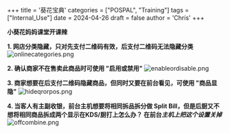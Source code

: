+++
title = '葵花宝典'
categories = ["POSPAL", "Training"]
tags = ["Internal_Use"]
date = 2024-04-26
draft = false
author = 'Chris'
+++

**小葵花妈妈课堂开课辣**

**1. 网店分类隐藏，只对先支付二维码有效，后支付二维码无法隐藏分类**
![onlinecategories.png](/img/onlinecategories.png)

**2. 确认商家不在售卖此商品时可使用 "启用或禁用"**
![enableordisable.png](/img/enableordisable.png)

**3. 商家想要在后支付二维码隐藏商品，但同时又要在前台看见，可使用 "商品显隐"**
![hideqrorpos.png](/img/hideqrorpos.png)

**4. 当客人有主副收银，前台主机想要将相同拆品拆分做 Split Bill，但是后厨又不想将相同商品拆成两个显示在KDS/厨打上怎么办？ 在前台*主机上把这个设置关掉***
![offcombine.png](/img/offcombine.png)


